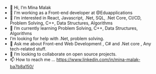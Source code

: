 - 👋 Hi, I’m Mina Malak
- 🔭 I'm working as a Front-end developer at @Eduapplications
- 👀 I’m interested in React, Javascript, .Net, SQL, .Net Core, CI/CD, Problem Solving, C++, Data Structures, Algorithms
- 🌱 I’m currently learning Problem Solving, C++, Data Structures, Algorithms
- I’m looking for help with .Net, problem solving.
- 💬 Ask me about Front-end Web Development , C# and .Net core , Any tech-related stuff.
- 💞️ I’m looking to collaborate on open source projects.
- 📫 How to reach me ...
https://www.linkedin.com/in/mina-malak-ba7b8a150/

<!---
MinaMalak-cmd/MinaMalak-cmd is a ✨ special ✨ repository because its `README.md` (this file) appears on your GitHub profile.
You can click the Preview link to take a look at your changes.
--->
